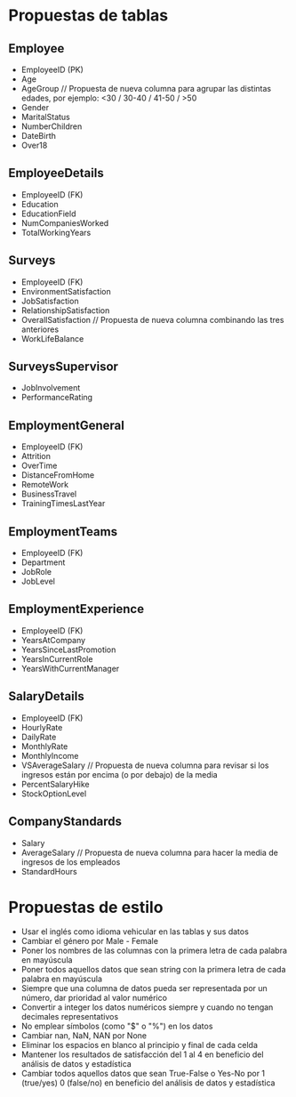 # Propuestas de tablas

## Employee
- EmployeeID (PK)
- Age
- AgeGroup // Propuesta de nueva columna para agrupar las distintas edades, por ejemplo: <30 / 30-40 / 41-50 / >50
- Gender
- MaritalStatus
- NumberChildren
- DateBirth
- Over18

## EmployeeDetails
- EmployeeID (FK)
- Education
- EducationField
- NumCompaniesWorked
- TotalWorkingYears

## Surveys
- EmployeeID (FK)
- EnvironmentSatisfaction
- JobSatisfaction
- RelationshipSatisfaction
- OverallSatisfaction // Propuesta de nueva columna combinando las tres anteriores
- WorkLifeBalance

## SurveysSupervisor
- JobInvolvement
- PerformanceRating


## EmploymentGeneral
- EmployeeID (FK)
- Attrition
- OverTime
- DistanceFromHome
- RemoteWork
- BusinessTravel
- TrainingTimesLastYear

## EmploymentTeams
- EmployeeID (FK)
- Department
- JobRole
- JobLevel

## EmploymentExperience
- EmployeeID (FK)
- YearsAtCompany
- YearsSinceLastPromotion
- YearsInCurrentRole
- YearsWithCurrentManager

## SalaryDetails
- EmployeeID (FK)
- HourlyRate
- DailyRate
- MonthlyRate
- MonthlyIncome
- VSAverageSalary // Propuesta de nueva columna para revisar si los ingresos están por encima (o por debajo) de la media
- PercentSalaryHike
- StockOptionLevel

## CompanyStandards
- Salary 
- AverageSalary // Propuesta de nueva columna para hacer la media de ingresos de los empleados
- StandardHours


# Propuestas de estilo
- Usar el inglés como idioma vehicular en las tablas y sus datos
- Cambiar el género por Male - Female
- Poner los nombres de las columnas con la primera letra de cada palabra en mayúscula
- Poner todos aquellos datos que sean string con la primera letra de cada palabra en mayúscula
- Siempre que una columna de datos pueda ser representada por un número, dar prioridad al valor numérico
- Convertir a integer los datos numéricos siempre y cuando no tengan decimales representativos
- No emplear símbolos (como "$" o "%") en los datos
- Cambiar nan, NaN, NAN por None
- Eliminar los espacios en blanco al principio y final de cada celda
- Mantener los resultados de satisfacción del 1 al 4 en beneficio del análisis de datos y estadística
- Cambiar todos aquellos datos que sean True-False o Yes-No por 1 (true/yes) 0 (false/no) en beneficio del análisis de datos y estadística
